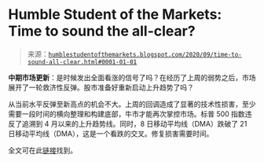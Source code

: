 <!--yml

类别：未分类

日期：2024-05-18 02:11:38

-->

# Humble Student of the Markets: Time to sound the all-clear?

> 来源：[`humblestudentofthemarkets.blogspot.com/2020/09/time-to-sound-all-clear.html#0001-01-01`](https://humblestudentofthemarkets.blogspot.com/2020/09/time-to-sound-all-clear.html#0001-01-01)

**中期市场更新**：是时候发出全面看涨的信号了吗？在经历了上周的弱势之后，市场展开了一轮救济性反弹。股市准备好重新启动上升趋势了吗？

从当前水平反弹至新高点的机会不大。上周的回调造成了显著的技术性损害，至少需要一段时间的横向整理和构建底部，牛市才能再次掌控市场。标普 500 指数违反了追溯到 4 月以来的上升趋势线。同时，8 日移动平均线（DMA）跌破了 21 日移动平均线（DMA），这是一个看跌的交叉。修复损害需要时间。

全文可在此[链接](https://humblestudentofthemarkets.com/2020/09/16/time-to-sound-the-all-clear-3/)找到。
